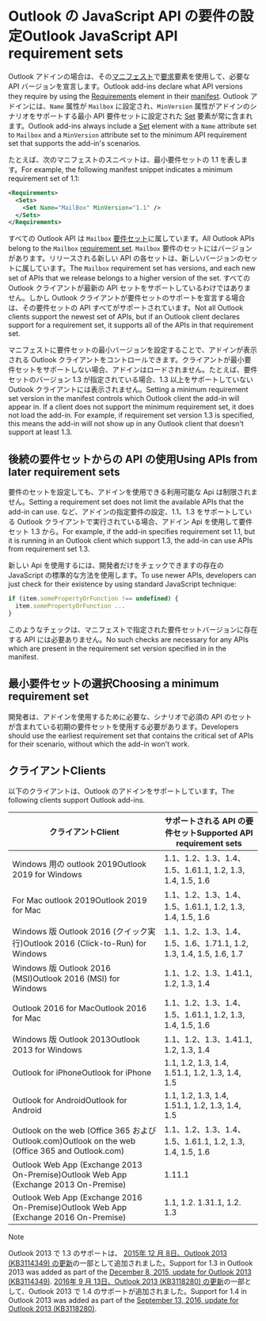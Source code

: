 # <a name="outlook-javascript-api-requirement-sets"></a><span data-ttu-id="a808c-101">Outlook の JavaScript API の要件の設定</span><span class="sxs-lookup"><span data-stu-id="a808c-101">Outlook JavaScript API requirement sets</span></span>

<span data-ttu-id="a808c-102">Outlook アドインの場合は、その[マニフェスト](https://docs.microsoft.com/office/dev/add-ins/develop/add-in-manifests)で[要求](/javascript/office/manifest/requirements)要素を使用して、必要な API バージョンを宣言します。</span><span class="sxs-lookup"><span data-stu-id="a808c-102">Outlook add-ins declare what API versions they require by using the [Requirements](/javascript/office/manifest/requirements) element in their [manifest](https://docs.microsoft.com/office/dev/add-ins/develop/add-in-manifests).</span></span> <span data-ttu-id="a808c-103">Outlook アドインには、`Name` 属性が `Mailbox` に設定され、`MinVersion` 属性がアドインのシナリオをサポートする最小 API 要件セットに設定された [Set](/javascript/office/manifest/set) 要素が常に含まれます。</span><span class="sxs-lookup"><span data-stu-id="a808c-103">Outlook add-ins always include a [Set](/javascript/office/manifest/set) element with a `Name` attribute set to `Mailbox` and a `MinVersion` attribute set to the minimum API requirement set that supports the add-in's scenarios.</span></span>

<span data-ttu-id="a808c-104">たとえば、次のマニフェストのスニペットは、最小要件セットの 1.1 を表します。</span><span class="sxs-lookup"><span data-stu-id="a808c-104">For example, the following manifest snippet indicates a minimum requirement set of 1.1:</span></span>

```xml
<Requirements>
  <Sets>
    <Set Name="MailBox" MinVersion="1.1" />
  </Sets>
</Requirements>
```

<span data-ttu-id="a808c-105">すべての Outlook API は `Mailbox` [要件セット](https://docs.microsoft.com/office/dev/add-ins/develop/specify-office-hosts-and-api-requirements)に属しています。</span><span class="sxs-lookup"><span data-stu-id="a808c-105">All Outlook APIs belong to the `Mailbox` [requirement set](https://docs.microsoft.com/office/dev/add-ins/develop/specify-office-hosts-and-api-requirements).</span></span> <span data-ttu-id="a808c-106">`Mailbox` 要件のセットにはバージョンがあります。リリースされる新しい API の各セットは、新しいバージョンのセットに属しています。</span><span class="sxs-lookup"><span data-stu-id="a808c-106">The `Mailbox` requirement set has versions, and each new set of APIs that we release belongs to a higher version of the set.</span></span> <span data-ttu-id="a808c-107">すべての Outlook クライアントが最新の API セットをサポートしているわけではありません。しかし Outlook クライアントが要件セットのサポートを宣言する場合は、その要件セットの API すべてがサポートされています。</span><span class="sxs-lookup"><span data-stu-id="a808c-107">Not all Outlook clients support the newest set of APIs, but if an Outlook client declares support for a requirement set, it supports all of the APIs in that requirement set.</span></span>

<span data-ttu-id="a808c-p103">マニフェストに要件セットの最小バージョンを設定することで、アドインが表示される Outlook クライアントをコントロールできます。クライアントが最小要件セットをサポートしない場合、アドインはロードされません。たとえば、要件セットのバージョン 1.3 が指定されている場合、1.3 以上をサポートしていない Outlook クライアントには表示されません。</span><span class="sxs-lookup"><span data-stu-id="a808c-p103">Setting a minimum requirement set version in the manifest controls which Outlook client the add-in will appear in. If a client does not support the minimum requirement set, it does not load the add-in. For example, if requirement set version 1.3 is specified, this means the add-in will not show up in any Outlook client that doesn't support at least 1.3.</span></span>

## <a name="using-apis-from-later-requirement-sets"></a><span data-ttu-id="a808c-111">後続の要件セットからの API の使用</span><span class="sxs-lookup"><span data-stu-id="a808c-111">Using APIs from later requirement sets</span></span>

<span data-ttu-id="a808c-112">要件のセットを設定しても、アドインを使用できる利用可能な Api は制限されません。</span><span class="sxs-lookup"><span data-stu-id="a808c-112">Setting a requirement set does not limit the available APIs that the add-in can use.</span></span> <span data-ttu-id="a808c-113">など、アドインの指定要件の設定、1.1、1.3 をサポートしている Outlook クライアントで実行されている場合、アドイン Api を使用して要件セット 1.3 から。</span><span class="sxs-lookup"><span data-stu-id="a808c-113">For example, if the add-in specifies requirement set 1.1, but it is running in an Outlook client which support 1.3, the add-in can use APIs from requirement set 1.3.</span></span>

<span data-ttu-id="a808c-114">新しい Api を使用するには、開発者だけをチェックできますの存在の JavaScript の標準的な方法を使用します。</span><span class="sxs-lookup"><span data-stu-id="a808c-114">To use newer APIs, developers can just check for their existence by using standard JavaScript technique:</span></span>

```js
if (item.somePropertyOrFunction !== undefined) {
  item.somePropertyOrFunction ...
}
```

<span data-ttu-id="a808c-115">このようなチェックは、マニフェストで指定された要件セットバージョンに存在する API には必要ありません。</span><span class="sxs-lookup"><span data-stu-id="a808c-115">No such checks are necessary for any APIs which are present in the requirement set version specified in in the manifest.</span></span>

## <a name="choosing-a-minimum-requirement-set"></a><span data-ttu-id="a808c-116">最小要件セットの選択</span><span class="sxs-lookup"><span data-stu-id="a808c-116">Choosing a minimum requirement set</span></span>

<span data-ttu-id="a808c-117">開発者は、アドインを使用するために必要な、シナリオで必須の API のセットが含まれている初期の要件セットを使用する必要があります。</span><span class="sxs-lookup"><span data-stu-id="a808c-117">Developers should use the earliest requirement set that contains the critical set of APIs for their scenario, without which the add-in won't work.</span></span>

## <a name="clients"></a><span data-ttu-id="a808c-118">クライアント</span><span class="sxs-lookup"><span data-stu-id="a808c-118">Clients</span></span>

<span data-ttu-id="a808c-119">以下のクライアントは、Outlook のアドインをサポートしています。</span><span class="sxs-lookup"><span data-stu-id="a808c-119">The following clients support Outlook add-ins.</span></span>

| <span data-ttu-id="a808c-120">クライアント</span><span class="sxs-lookup"><span data-stu-id="a808c-120">Client</span></span> | <span data-ttu-id="a808c-121">サポートされる API の要件セット</span><span class="sxs-lookup"><span data-stu-id="a808c-121">Supported API requirement sets</span></span> |
| --- | --- |
| <span data-ttu-id="a808c-122">Windows 用の outlook 2019</span><span class="sxs-lookup"><span data-stu-id="a808c-122">Outlook 2019 for Windows</span></span> | <span data-ttu-id="a808c-123">1.1、1.2、1.3、1.4、1.5、1.6</span><span class="sxs-lookup"><span data-stu-id="a808c-123">1.1, 1.2, 1.3, 1.4, 1.5, 1.6</span></span> |
| <span data-ttu-id="a808c-124">For Mac outlook 2019</span><span class="sxs-lookup"><span data-stu-id="a808c-124">Outlook 2019 for Mac</span></span> | <span data-ttu-id="a808c-125">1.1、1.2、1.3、1.4、1.5、1.6</span><span class="sxs-lookup"><span data-stu-id="a808c-125">1.1, 1.2, 1.3, 1.4, 1.5, 1.6</span></span> |
| <span data-ttu-id="a808c-126">Windows 版 Outlook 2016 (クイック実行)</span><span class="sxs-lookup"><span data-stu-id="a808c-126">Outlook 2016 (Click-to-Run) for Windows</span></span> | <span data-ttu-id="a808c-127">1.1、1.2、1.3、1.4、1.5、1.6、1.7</span><span class="sxs-lookup"><span data-stu-id="a808c-127">1.1, 1.2, 1.3, 1.4, 1.5, 1.6, 1.7</span></span> |
| <span data-ttu-id="a808c-128">Windows 版 Outlook 2016 (MSI)</span><span class="sxs-lookup"><span data-stu-id="a808c-128">Outlook 2016 (MSI) for Windows</span></span> | <span data-ttu-id="a808c-129">1.1、1.2、1.3、1.4</span><span class="sxs-lookup"><span data-stu-id="a808c-129">1.1, 1.2, 1.3, 1.4</span></span> |
| <span data-ttu-id="a808c-130">Outlook 2016 for Mac</span><span class="sxs-lookup"><span data-stu-id="a808c-130">Outlook 2016 for Mac</span></span> | <span data-ttu-id="a808c-131">1.1、1.2、1.3、1.4、1.5、1.6</span><span class="sxs-lookup"><span data-stu-id="a808c-131">1.1, 1.2, 1.3, 1.4, 1.5, 1.6</span></span> |
| <span data-ttu-id="a808c-132">Windows 版 Outlook 2013</span><span class="sxs-lookup"><span data-stu-id="a808c-132">Outlook 2013 for Windows</span></span> | <span data-ttu-id="a808c-133">1.1、1.2、1.3、1.4</span><span class="sxs-lookup"><span data-stu-id="a808c-133">1.1, 1.2, 1.3, 1.4</span></span> |
| <span data-ttu-id="a808c-134">Outlook for iPhone</span><span class="sxs-lookup"><span data-stu-id="a808c-134">Outlook for iPhone</span></span> | <span data-ttu-id="a808c-135">1.1, 1.2, 1.3, 1.4, 1.5</span><span class="sxs-lookup"><span data-stu-id="a808c-135">1.1, 1.2, 1.3, 1.4, 1.5</span></span> |
| <span data-ttu-id="a808c-136">Outlook for Android</span><span class="sxs-lookup"><span data-stu-id="a808c-136">Outlook for Android</span></span> | <span data-ttu-id="a808c-137">1.1, 1.2, 1.3, 1.4, 1.5</span><span class="sxs-lookup"><span data-stu-id="a808c-137">1.1, 1.2, 1.3, 1.4, 1.5</span></span> |
| <span data-ttu-id="a808c-138">Outlook on the web (Office 365 および Outlook.com)</span><span class="sxs-lookup"><span data-stu-id="a808c-138">Outlook on the web (Office 365 and Outlook.com)</span></span> | <span data-ttu-id="a808c-139">1.1、1.2、1.3、1.4、1.5、1.6</span><span class="sxs-lookup"><span data-stu-id="a808c-139">1.1, 1.2, 1.3, 1.4, 1.5, 1.6</span></span> |
| <span data-ttu-id="a808c-140">Outlook Web App (Exchange 2013 On-Premise)</span><span class="sxs-lookup"><span data-stu-id="a808c-140">Outlook Web App (Exchange 2013 On-Premise)</span></span> | <span data-ttu-id="a808c-141">1.1</span><span class="sxs-lookup"><span data-stu-id="a808c-141">1.1</span></span> |
| <span data-ttu-id="a808c-142">Outlook Web App (Exchange 2016 On-Premise)</span><span class="sxs-lookup"><span data-stu-id="a808c-142">Outlook Web App (Exchange 2016 On-Premise)</span></span> | <span data-ttu-id="a808c-p105">1.1, 1.2. 1.3</span><span class="sxs-lookup"><span data-stu-id="a808c-p105">1.1, 1.2. 1.3</span></span> |

> [!NOTE]
> <span data-ttu-id="a808c-145">Outlook 2013 で 1.3 のサポートは、 [2015年 12 月 8日、Outlook 2013 (KB3114349) の更新](https://support.microsoft.com/kb/3114349)の一部として追加されました。</span><span class="sxs-lookup"><span data-stu-id="a808c-145">Support for 1.3 in Outlook 2013 was added as part of the [December 8, 2015, update for Outlook 2013 (KB3114349)](https://support.microsoft.com/kb/3114349).</span></span> <span data-ttu-id="a808c-146">[2016年 9 月 13日、Outlook 2013 (KB3118280) の更新](https://support.microsoft.com/help/3118280)の一部として、Outlook 2013 で 1.4 のサポートが追加されました。</span><span class="sxs-lookup"><span data-stu-id="a808c-146">Support for 1.4 in Outlook 2013 was added as part of the [September 13, 2016, update for Outlook 2013 (KB3118280)](https://support.microsoft.com/help/3118280).</span></span>

